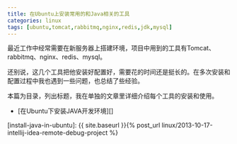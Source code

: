 ```yaml
---
title: 在Ubuntu上安装常用的和Java相关的工具
categories: linux
tags: [ubuntu,tomcat,rabbitmq,nginx,redis,jdk,mysql]
---
```


最近工作中经常需要在新服务器上搭建环境，项目中用到的工具有Tomcat、rabbitmq、nginx、redis、mysql。

还别说，这几个工具把他安装好配置好，需要花的时间还是挺长的。在多次安装和配置过程中我也遇到一些问题，也总结了些经验。

本篇为目录，列出标题，我在单独的文章里详细介绍每个工具的安装和使用。

- [在Ubuntu下安装JAVA开发环境][] 



[install-java-in-ubuntu]: {{ site.baseurl }}{% post_url linux/2013-10-17-intellij-idea-remote-debug-project %}
